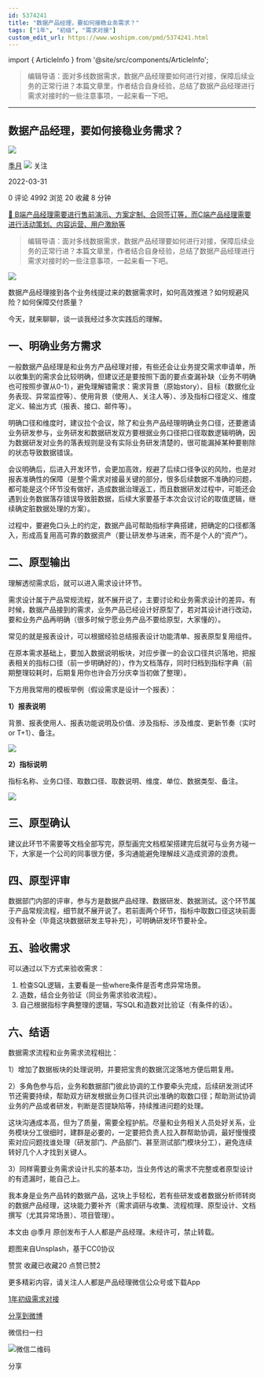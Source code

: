 ```yaml
---
id: 5374241
title: "数据产品经理，要如何接稳业务需求？"
tags: ["1年", "初级", "需求对接"]
custom_edit_url: https://www.woshipm.com/pmd/5374241.html
---
```

import { ArticleInfo } from '@site/src/components/ArticleInfo';

<ArticleInfo
    author="季月"
    authorLink="https://www.woshipm.com/u/295988"
    published="2022-03-31"
    views={4992}
    comments={0}
    collects={20}
/>

> 编辑导语：面对多线数据需求，数据产品经理要如何进行对接，保障后续业务的正常行进？本篇文章里，作者结合自身经验，总结了数据产品经理进行需求对接时的一些注意事项，一起来看一下吧。

---

## 数据产品经理，要如何接稳业务需求？

[![](https://static.woshipm.com/WX_U_201707_20170720085825_4921.jpg?imageView2/1/w/72/h/72/q/100)](https://www.woshipm.com/u/295988)

[季月](https://www.woshipm.com/u/295988) ![](https://static.woshipm.com/tag/1101_1@2x.png) 关注

2022-03-31

0 评论 4992 浏览 20 收藏 8 分钟

[🔗 B端产品经理需要进行售前演示、方案定制、合同签订等，而C端产品经理需要进行活动策划、内容运营、用户激励等](https://ke.qidianla.com/courses/bcpm)

> 编辑导语：面对多线数据需求，数据产品经理要如何进行对接，保障后续业务的正常行进？本篇文章里，作者结合自身经验，总结了数据产品经理进行需求对接时的一些注意事项，一起来看一下吧。

![](https://image.woshipm.com/wp-files/2022/03/bcMjIxoVGe8wRNCJQJbc.jpg)

数据产品经理接到各个业务线提过来的数据需求时，如何高效推进？如何规避风险？如何保障交付质量？

今天，就来聊聊，谈一谈我经过多次实践后的理解。

## 一、明确业务方需求

一般数据产品经理是和业务方产品经理对接，有些还会让业务提交需求申请单，所以收集到的需求会比较明确，但建议还是要按照下面的要点查漏补缺（业务不明确也可按照步骤从0-1），避免理解错需求：需求背景（原始story）、目标（数据化业务表现、异常监控等）、使用背景（使用人、关注人等）、涉及指标口径定义、维度定义、输出方式（报表、接口、邮件等）。

明确口径和维度时，建议拉个会议，除了和业务产品经理明确业务口径，还要邀请业务研发参与，业务研发和数据研发双方要根据业务口径把口径取数逻辑明确，因为数据研发对业务的落表规则是没有实际业务研发清楚的，很可能漏掉某种要剔除的状态导致数据错误。

会议明确后，后进入开发环节，会更加高效，规避了后续口径争议的风险，也是对报表准确性的保障（是整个需求对接最关键的部分，很多后续数据不准确的问题，都可能是这个环节没有做好，造成数据治理返工，而且数据研发过程中，可能还会遇到业务数据落存错误导致脏数据，后续大家要基于本次会议讨论的取值逻辑，继续确定脏数据处理的方案）。

过程中，要避免口头上的约定，数据产品可帮助指标字典搭建，把确定的口径都落入，形成高复用高可靠的数据资产（要让研发参与进来，而不是个人的“资产”）。

## 二、原型输出

理解透彻需求后，就可以进入需求设计环节。

需求设计属于产品常规流程，就不展开说了，主要讨论和业务需求设计的差异。有时候，数据产品接到的需求，业务产品已经设计好原型了，若对其设计进行改动，要和业务产品再明确（很多时候宁愿业务产品不要给原型，大家懂的）。

常见的就是报表设计，可以根据经验总结报表设计功能清单、报表原型复用组件。

在原本需求基础上，要加入数据说明板块，对应步骤一的会议口径共识落地，把报表相关的指标口径（前一步明确好的），作为文档落存，同时归档到指标字典（前期整理较耗时，后期复用你也许会万分庆幸当初做了整理）。

下方用我常用的模板举例（假设需求是设计一个报表）：

**1）报表说明**

背景、报表使用人、报表功能说明及价值、涉及指标、涉及维度、更新节奏（实时or T+1）、备注。

![](https://image.woshipm.com/wp-files/2022/03/bq9qSABov8CE4dRrDFyB.png)

**2）指标说明**

指标名称、业务口径、取数口径、取数说明、维度、单位、数据类型、备注。

![](https://image.woshipm.com/wp-files/2022/03/lGWD5AxIquWMimoQOCDM.png)

## 三、原型确认

建议此环节不需要等文档全部写完，原型画完文档框架搭建完后就可与业务方碰一下，大家是一个公司的同事很方便，多沟通能避免理解歧义造成资源的浪费。

## 四、原型评审

数据部门内部的评审，参与方是数据产品经理、数据研发、数据测试。这个环节属于产品常规流程，细节就不展开说了。若前面两个环节，指标中取数口径这块前面没有补全（毕竟这块数据研发主导补充），可明确研发环节要补全。

## 五、验收需求

可以通过以下方式来验收需求：

1.  检查SQL逻辑，主要看是一些where条件是否考虑异常场景。
2.  造数，结合业务验证（同业务需求验收流程）。
3.  自己根据指标字典整理的逻辑，写SQL和造数对比验证（有条件的话）。

## 六、结语

数据需求流程和业务需求流程相比：

1）增加了数据板块的处理说明，并要把宝贵的数据沉淀落地方便后期复用。

2）多角色参与后，业务和数据部门彼此协调的工作要牵头完成，后续研发测试环节还需要持续，帮助双方研发根据业务口径共识出准确的取数口径；帮助测试协调业务的产品或者研发，判断是否提缺陷等，持续推进问题的处理。

这块沟通成本高，但为了质量，需要全程护航。尽量和业务相关人员处好关系，业务模块分工很细时，建群是必要的，一定要把负责人拉入群帮助协调，最好慢慢摸索对应问题找谁处理（研发部门、产品部门、甚至测试部门模块分工），避免连续转好几个人才找到关键人。

3）同样需要业务需求设计扎实的基本功，当业务传达的需求不完整或者原型设计的有遗漏时，能自己上。

我本身是业务产品转的数据产品，这块上手轻松，若有些研发或者数据分析师转岗的数据产品经理，这块能力要补齐（需求调研与收集、流程梳理、原型设计、文档撰写（尤其异常场景）、项目管理）。

本文由 @季月 原创发布于人人都是产品经理。未经许可，禁止转载。

题图来自Unsplash，基于CC0协议

赞赏 收藏已收藏20 点赞已赞2

更多精彩内容，请关注人人都是产品经理微信公众号或下载App

[1年](https://www.woshipm.com/tag/1%e5%b9%b4)[初级](https://www.woshipm.com/tag/%e5%88%9d%e7%ba%a7)[需求对接](https://www.woshipm.com/tag/%e9%9c%80%e6%b1%82%e5%af%b9%e6%8e%a5)

[分享到微博](https://service.weibo.com/share/share.php?appkey=2775287854&title=数据产品经理，要如何接稳业务需求？&url=https://www.woshipm.com/pmd/5374241.html&pic=https://image.woshipm.com/wp-files/2022/03/bcMjIxoVGe8wRNCJQJbc.jpg)

微信扫一扫

![微信二维码](https://api.pwmqr.com/qrcode/create/?url=https://www.woshipm.com/pmd/5374241.html)

分享